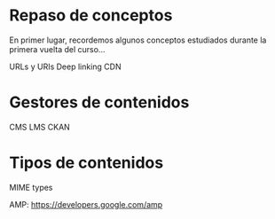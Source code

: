 
# Repaso de conceptos

En primer lugar, recordemos algunos conceptos estudiados durante la primera vuelta del curso...

URLs y URIs
Deep linking
CDN


# Gestores de contenidos

CMS
LMS
CKAN

# Tipos de contenidos

MIME types


AMP: https://developers.google.com/amp
